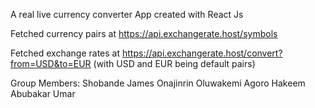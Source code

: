A real live currency converter App created with React Js 

Fetched currency pairs at https://api.exchangerate.host/symbols

Fetched exchange rates at https://api.exchangerate.host/convert?from=USD&to=EUR 
(with USD and EUR being default pairs)

Group Members: 
Shobande James
Onajinrin Oluwakemi 
Agoro Hakeem 
Abubakar Umar